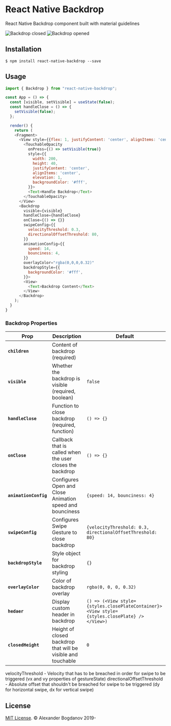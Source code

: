 # React Native Backdrop

React Native Backdrop component built with material guidelines

![Backdrop closed](https://user-images.githubusercontent.com/11463030/63857337-3018cb80-c9ac-11e9-96c9-c047e0937b09.png)
![Backdrop opened](https://user-images.githubusercontent.com/11463030/63857338-3149f880-c9ac-11e9-98f2-311b477a80da.png)

## Installation

`$ npm install react-native-backdrop --save`

## Usage

```js
import { Backdrop } from "react-native-backdrop";

const App = () => {
  const [visible, setVisible] = useState(false);
  const handleClose = () => {
    setVisible(false);
  };

  render() {
    return (
    <Fragment>
      <View style={{flex: 1, justifyContent: 'center', alignItems: 'center'}}>
        <TouchableOpacity
          onPress={() => setVisible(true)}
          style={{
            width: 200,
            height: 40,
            justifyContent: 'center',
            alignItems: 'center',
            elevation: 1,
            backgroundColor: '#fff',
          }}>
          <Text>Handle Backdrop</Text>
        </TouchableOpacity>
      </View>
      <Backdrop
        visible={visible}
        handleClose={handleClose}
        onClose={() => {}}
        swipeConfig={{
          velocityThreshold: 0.3,
          directionalOffsetThreshold: 80,
        }}
        animationConfig={{
          speed: 14,
          bounciness: 4,
        }}
        overlayColor="rgba(0,0,0,0.32)"
        backdropStyle={{
          backgroundColor: '#fff',
        }}>
        <View>
          <Text>Backdrop Content</Text>
        </View>
      </Backdrop>
    );
  }
}


```

### Backdrop Properties

| Prop                  | Description                                                  | Default                                                                                      |
| --------------------- | ------------------------------------------------------------ | -------------------------------------------------------------------------------------------- |
| **`children`**        | Content of backdrop (required)                               |                                                                                              |
| **`visible`**         | Whether the backdrop is visible (required, boolean)          | `false`                                                                                      |
| **`handleClose`**     | Function to close backdrop (required, function)              | `() => {}`                                                                                   |
| **`onClose`**         | Callback that is called when the user closes the backdrop    | `() => {}`                                                                                   |
| **`animationConfig`** | Configures Open and Close Animation speed and bounciness     | `{speed: 14, bounciness: 4}`                                                                 |
| **`swipeConfig`**     | Configures Swipe Gesture to close backdrop                   | `{velocityThreshold: 0.3, directionalOffsetThreshold: 80}`                                   |
| **`backdropStyle`**   | Style object for backdrop styling                            | `{}`                                                                                         |
| **`overlayColor`**    | Color of backdrop overlay                                    | `rgba(0, 0, 0, 0.32)`                                                                        |
| **`hedaer`**          | Display custom header in backdrop                            | `() => (<View style={styles.closePlateContainer}><View style={styles.closePlate} /></View>)` |
| **`closedHeight`**    | Height of closed backdrop that will be visible and touchable | `0`                                                                                          |

velocityThreshold - Velocity that has to be breached in order for swipe to be triggered (vx and vy properties of gestureState)
directionalOffsetThreshold - Absolute offset that shouldn't be breached for swipe to be triggered (dy for horizontal swipe, dx for vertical swipe)

## License

[MIT License](http://opensource.org/licenses/mit-license.html). © Alexander Bogdanov 2019-

